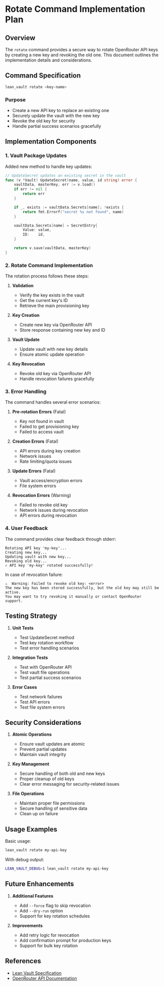 # Rotate Command Implementation Plan

## Overview

The `rotate` command provides a secure way to rotate OpenRouter API keys by creating a new key and revoking the old one. This document outlines the implementation details and considerations.

## Command Specification

```bash
lean_vault rotate <key-name>
```

### Purpose
- Create a new API key to replace an existing one
- Securely update the vault with the new key
- Revoke the old key for security
- Handle partial success scenarios gracefully

## Implementation Components

### 1. Vault Package Updates

Added new method to handle key updates:

```go
// UpdateSecret updates an existing secret in the vault
func (v *Vault) UpdateSecret(name, value, id string) error {
    vaultData, masterKey, err := v.load()
    if err != nil {
        return err
    }

    if _, exists := vaultData.Secrets[name]; !exists {
        return fmt.Errorf("secret %s not found", name)
    }

    vaultData.Secrets[name] = SecretEntry{
        Value: value,
        ID:    id,
    }

    return v.save(vaultData, masterKey)
}
```

### 2. Rotate Command Implementation

The rotation process follows these steps:

1. **Validation**
   - Verify the key exists in the vault
   - Get the current key's ID
   - Retrieve the main provisioning key

2. **Key Creation**
   - Create new key via OpenRouter API
   - Store response containing new key and ID

3. **Vault Update**
   - Update vault with new key details
   - Ensure atomic update operation

4. **Key Revocation**
   - Revoke old key via OpenRouter API
   - Handle revocation failures gracefully

### 3. Error Handling

The command handles several error scenarios:

1. **Pre-rotation Errors** (Fatal)
   - Key not found in vault
   - Failed to get provisioning key
   - Failed to access vault

2. **Creation Errors** (Fatal)
   - API errors during key creation
   - Network issues
   - Rate limiting/quota issues

3. **Update Errors** (Fatal)
   - Vault access/encryption errors
   - File system errors

4. **Revocation Errors** (Warning)
   - Failed to revoke old key
   - Network issues during revocation
   - API errors during revocation

### 4. User Feedback

The command provides clear feedback through stderr:

```
Rotating API key 'my-key'...
Creating new key...
Updating vault with new key...
Revoking old key...
✓ API key 'my-key' rotated successfully!
```

In case of revocation failure:
```
⚠️  Warning: Failed to revoke old key: <error>
The new key has been stored successfully, but the old key may still be active.
You may want to try revoking it manually or contact OpenRouter support.
```

## Testing Strategy

1. **Unit Tests**
   - Test UpdateSecret method
   - Test key rotation workflow
   - Test error handling scenarios

2. **Integration Tests**
   - Test with OpenRouter API
   - Test vault file operations
   - Test partial success scenarios

3. **Error Cases**
   - Test network failures
   - Test API errors
   - Test file system errors

## Security Considerations

1. **Atomic Operations**
   - Ensure vault updates are atomic
   - Prevent partial updates
   - Maintain vault integrity

2. **Key Management**
   - Secure handling of both old and new keys
   - Proper cleanup of old keys
   - Clear error messaging for security-related issues

3. **File Operations**
   - Maintain proper file permissions
   - Secure handling of sensitive data
   - Clean up on failure

## Usage Examples

Basic usage:
```bash
lean_vault rotate my-api-key
```

With debug output:
```bash
LEAN_VAULT_DEBUG=1 lean_vault rotate my-api-key
```

## Future Enhancements

1. **Additional Features**
   - Add `--force` flag to skip revocation
   - Add `--dry-run` option
   - Support for key rotation schedules

2. **Improvements**
   - Add retry logic for revocation
   - Add confirmation prompt for production keys
   - Support for bulk key rotation

## References

- [Lean Vault Specification](lean_vault_spec.md)
- [OpenRouter API Documentation](https://openrouter.ai/docs) 